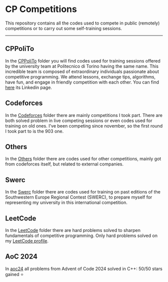 # CP Competitions
This repository contains all the codes used to compete in public (remotely) competitions or to carry out some self-training sessions.

---

## CPPoliTo
In the [CPPoliTo](/cppolito) folder you will find codes used for training sessions offered by the university team at Politecnico di Torino having the same name. This incredible team is composed of extraordinary individuals passionate about competitive programming. We attend lessons, exchange tips, algorithms, have fun, and engage in friendly competition with each other. You can find [here](https://www.linkedin.com/company/cppolito/) its Linkedin page.

## Codeforces
In the [Codeforces](/codeforces) folder there are mainly competitions I took part. There are both solved problem in live competing sessions or even codes used for training on old ones. I've been competing since november, so the first round I took part to is the 903 one.

## Others
In the [Others](/others) folder there are codes used for other competitions, mainly got from codeforces itself, but related to external companies.

## Swerc
In the [Swerc](/swerc) folder there are codes used for training on past editions of the Southwestern Europe Regional Contest (SWERC), to prepare myself for representing my university in this international competition.

## LeetCode
In the [LeetCode](/LeetCode) folder there are hard problems solved to sharpen fundamentals of competitive programming. Only hard problems solved on my [LeetCode profile](https://leetcode.com/u/whiitex/).

## AoC 2024
In [aoc24](/others/advent_of_code_24) all problems from Advent of Code 2024 solved in C++: 50/50 stars gained ⭐